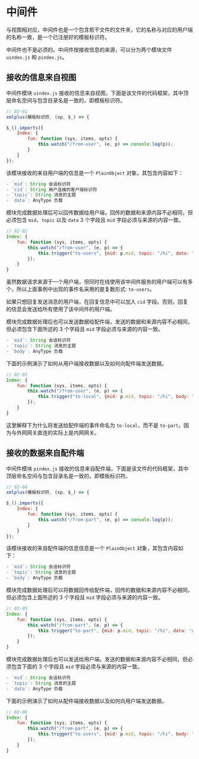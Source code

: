 # 中间件

与视图相对应，中间件也是一个包含若干文件的文件夹，它的名称与对应的用户端的名称一致，是一个已注册好的模板标识符。

中间件也不是必须的。中间件按接收信息的来源，可以分为两个模块文件 `uindex.js` 和 `pindex.js`。

## 接收的信息来自视图

中间件模块 `uindex.js` 接收的信息来自视图，下面是该文件的代码框架，其中顶层命名空间与包含目录名是一致的，即模板标识符。

```js
// 02-01
xmlplus(模板标识符, (xp, $_) => {

$_().imports({
    Index: {
        fun: function (sys, items, opts) {
            this.watch("/from-user", (e, p) => console.log(p));
        }
    }
});
```

该模块接收的来自用户端的信息是一个 `PlainObject` 对象，其包含内容如下：

```js
- `mid`: String 会话标识符
- `cid`: String 用户连接的客户端标识符
- `topic`: String 消息的主题
- `data`: AnyType 负载
```

模块完成数据处理后可以回传数据给用户端，回传的数据和来源内容不必相同，但必须包含 `mid`、`topic` 以及 `data` 3 个字段且 `mid` 字段必须与来源的内容一致。

```js
// 02-02
Index: {
    fun: function (sys, items, opts) {
        this.watch("/from-user", (e, p) => {
            this.trigger("to-users", {mid: p.mid, topic: "/hi", data: "Alice"});
        });
    }
}
```

虽然数据请求来源于一个用户端，但同时在线使用该中间件服务的用户端可以有多个，所以上面事例中出现的事件名采用的是复数形式: `to-users`。

如果只想回复发送消息的用户端，在回复信息中可以加入 `cid` 字段。否则，回复的信息会发送给所有使用了该中间件的用户端。

模块完成数据处理后也可以发送数据给配件端，发送的数据和来源内容不必相同，但必须包含下面所述的 3 个字段且 `mid` 字段必须与来源的内容一致。

```js
- `mid`: String 会话标识符
- `topic`: String 消息的主题
- `body`: AnyType 负载
```

下面的示例演示了如何从用户端接收数据以及如何向配件端发送数据。

```js
// 02-03
Index: {
    fun: function (sys, items, opts) {
        this.watch("/from-user", (e, p) => {
            this.trigger("to-local", {mid: p.mid, topic: "/hi", body: "Bob"});
        });
    }
}
```

这里解释下为什么将发送给配件端的事件命名为 `to-local`，而不是 `to-part`。因为与外网网关直连的实际上是内网网关。

## 接收的数据来自配件端

中间件模块 `pindex.js` 接收的信息来自配件端，下面是该文件的代码框架，其中顶层命名空间与包含目录名是一致的，即模板标识符。

```js
// 02-04
xmlplus(模板标识符, (xp, $_) => {

$_().imports({
    Index: {
        fun: function (sys, items, opts) {
            this.watch("/from-part", (e, p) => console.log(p));
        }
    }
});
```

该模块接收的来自配件端的信息信息是一个 `PlainObject` 对象，其包含内容如下：

```js
- `mid`: String 会话标识符
- `topic`: String 消息的主题
- `body`: AnyType 负载
```

模块完成数据处理后可以将数据回传给配件端，回传的数据和来源内容不必相同，但必须包含上面所述的 3 个字段且 `mid` 字段必须与来源的内容一致。

```js
// 02-05
Index: {
    fun: function (sys, items, opts) {
        this.watch("/from-part", (e, p) => {
            this.trigger("to-part", {mid: p.mid, topic: "/hi", data: "Alice"});
        });
    }
}
```

模块完成数据处理后也可以发送给用户端。发送的数据和来源内容不必相同，但必须包含下面的 3 个字段且 `mid` 字段必须与来源的内容一致。

```js
- `mid`: String 会话标识符
- `topic`: String 消息的主题
- `data`: AnyType 负载
```

下面的示例演示了如何从配件端接收数据以及如何向用户端发送数据。

```js
// 02-06
Index: {
    fun: function (sys, items, opts) {
        this.watch("/from-part", (e, p) => {
            this.trigger("to-users", {mid: p.mid, topic: "/hi", body: "Bob"});
        });
    }
}
```